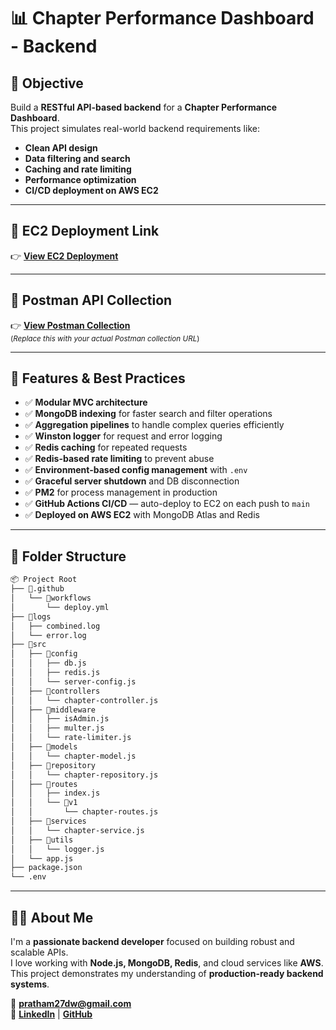 # 📊 Chapter Performance Dashboard - Backend

## 🧩 **Objective**

Build a **RESTful API-based backend** for a **Chapter Performance Dashboard**.  
This project simulates real-world backend requirements like:

- **Clean API design**  
- **Data filtering and search**  
- **Caching and rate limiting**  
- **Performance optimization**  
- **CI/CD deployment on AWS EC2**  

---

## 🔗 **EC2 Deployment Link**

👉 **[View EC2 Deployment](http://3.7.101.224:3000/)**  

---

## 🔗 **Postman API Collection**

👉 **[View Postman Collection](#)**  
<sub>(*Replace this with your actual Postman collection URL*)</sub>

---

## 🚀 **Features & Best Practices**

- ✅ **Modular MVC architecture**
- ✅ **MongoDB indexing** for faster search and filter operations
- ✅ **Aggregation pipelines** to handle complex queries efficiently
- ✅ **Winston logger** for request and error logging
- ✅ **Redis caching** for repeated requests
- ✅ **Redis-based rate limiting** to prevent abuse
- ✅ **Environment-based config management** with `.env`
- ✅ **Graceful server shutdown** and DB disconnection
- ✅ **PM2** for process management in production
- ✅ **GitHub Actions CI/CD** — auto-deploy to EC2 on each push to `main`
- ✅ **Deployed on AWS EC2** with MongoDB Atlas and Redis

---

## 📁 **Folder Structure**

```bash
📦 Project Root
├── 📁.github
│   └── 📁workflows
│       └── deploy.yml
├── 📁logs
│   ├── combined.log
│   └── error.log
├── 📁src
│   ├── 📁config
│   │   ├── db.js
│   │   ├── redis.js
│   │   └── server-config.js
│   ├── 📁controllers
│   │   └── chapter-controller.js
│   ├── 📁middleware
│   │   ├── isAdmin.js
│   │   ├── multer.js
│   │   └── rate-limiter.js
│   ├── 📁models
│   │   └── chapter-model.js
│   ├── 📁repository
│   │   └── chapter-repository.js
│   ├── 📁routes
│   │   ├── index.js
│   │   └── 📁v1
│   │       └── chapter-routes.js
│   ├── 📁services
│   │   └── chapter-service.js
│   ├── 📁utils
│   │   └── logger.js
│   └── app.js
├── package.json
└── .env
```

---

## 👨‍💻 **About Me**

I'm a **passionate backend developer** focused on building robust and scalable APIs.  
I love working with **Node.js, MongoDB, Redis**, and cloud services like **AWS**.  
This project demonstrates my understanding of **production-ready backend systems**.

📧 **[pratham27dw@gmail.com](mailto:pratham27dw@gmail.com)**  
🔗 [**LinkedIn**](https://www.linkedin.com/in/prathamdwivedi) | [**GitHub**](https://github.com/PrathamDwivedi27)